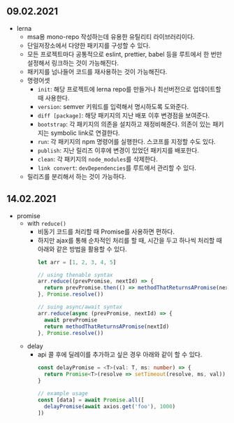 ## 09.02.2021

- lerna
  - msa용 mono-repo 작성하는데 유용한 유틸리티 라이브러리이다.
  - 단일저장소에서 다양한 패키지를 구성할 수 있다.
  - 모든 프로젝트마다 공통적으로 eslint, prettier, babel 등을 루트에서 한 번만 설정해서 링크하는 것이 가능해진다.
  - 패키지를 넘나들어 코드를 재사용하는 것이 가능해진다.
  - 명령어셋
    - `init`: 해당 프로젝트에 lerna repo를 만들거나 최선버전으로 업데이트할 때 사용한다.
    - `version`: semver 키워드를 입력해서 명시하도록 도와준다.
    - `diff [package]`: 해당 패키지의 지난 배포 이후 변경점을 보여준다.
    - `bootstrap`: 각 패키지의 의존을 설치하고 재정비해준다. 의존이 있는 패키지는 symbolic link로 연결한다.
    - `run`: 각 패키지의 npm 명령어를 실행한다. 스코프를 지정할 수도 있다.
    - `publish`: 지난 릴리즈 이후에 변경이 있었던 패키지를 배포한다.
    - `clean`: 각 패키지의 `node_modules`를 삭제한다.
    - `link convert`: `devDependencies`를 루트에서 관리할 수 있다.
  - 릴리즈를 분리해서 하는 것이 가능하다.

## 14.02.2021

- promise
  - with `reduce()`
    - 비동기 코드를 처리할 때 Promise를 사용하면 편하다.
    - 하지만 ajax를 통해 순차적인 처리를 할 때, 시간을 두고 하나씩 처리할 때 아래와 같은 방법을 활용할 수 있다.
      ```ts
      let arr = [1, 2, 3, 4, 5]

      // using thenable syntax
      arr.reduce((prevPromise, nextId) => {
        return prevPromise.then(() => methodThatReturnsAPromise(nextId))
      }, Promise.resolve())

      // suing async/await syntax
      arr.reduce(async (prevPromise, nextId) => {
        await prevPromise
        return methodThatReturnsAPromise(nextId)
      }, Promise.resolve())
      ```
  - delay
    - api 콜 후에 딜레이를 추가하고 싶은 경우 아래와 같이 할 수 있다.
      ```ts
      const delayPromise = <T>(val: T, ms: number) => {
        return Promise<T>(resolve => setTimeout(resolve, ms, val))
      }

      // example usage
      const [data] = await Promise.all([
        delayPromise(await axios.get('foo'), 1000)
      ])
      ```